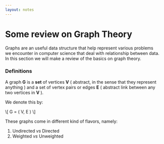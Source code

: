 ```yaml
---
layout: notes
---
```


# Some review on Graph Theory

Graphs are an useful data structure that help represent various problems we encounter in computer science that deal with relationship between data. In this section we will make a review of the basics on graph theory.

### Definitions

A graph **G** is a **set** of vertices **V** ( abstract, in the sense that they represent anything ) and a set of vertex pairs or edges **E** ( abstract link between any two vertices in **V** ).

We denote this by:

\\[
	G = ( V, E )
\\]

These graphs come in different kind of flavors, namely:

1. 	Undirected _vs_ Directed
2. 	Weighted _vs_ Unweighted

